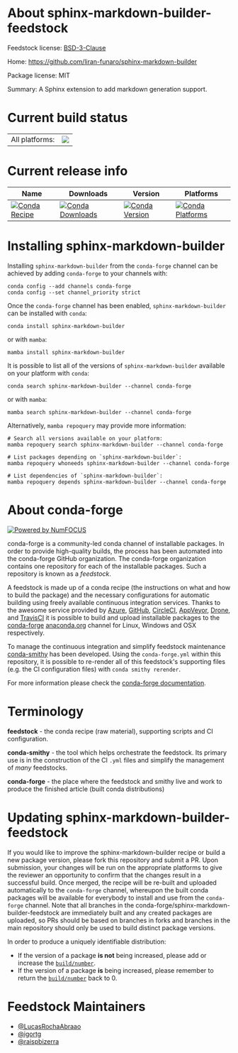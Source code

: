 About sphinx-markdown-builder-feedstock
=======================================

Feedstock license: [BSD-3-Clause](https://github.com/conda-forge/sphinx-markdown-builder-feedstock/blob/main/LICENSE.txt)

Home: https://github.com/liran-funaro/sphinx-markdown-builder

Package license: MIT

Summary: A Sphinx extension to add markdown generation support.

Current build status
====================


<table><tr><td>All platforms:</td>
    <td>
      <a href="https://dev.azure.com/conda-forge/feedstock-builds/_build/latest?definitionId=21975&branchName=main">
        <img src="https://dev.azure.com/conda-forge/feedstock-builds/_apis/build/status/sphinx-markdown-builder-feedstock?branchName=main">
      </a>
    </td>
  </tr>
</table>

Current release info
====================

| Name | Downloads | Version | Platforms |
| --- | --- | --- | --- |
| [![Conda Recipe](https://img.shields.io/badge/recipe-sphinx--markdown--builder-green.svg)](https://anaconda.org/conda-forge/sphinx-markdown-builder) | [![Conda Downloads](https://img.shields.io/conda/dn/conda-forge/sphinx-markdown-builder.svg)](https://anaconda.org/conda-forge/sphinx-markdown-builder) | [![Conda Version](https://img.shields.io/conda/vn/conda-forge/sphinx-markdown-builder.svg)](https://anaconda.org/conda-forge/sphinx-markdown-builder) | [![Conda Platforms](https://img.shields.io/conda/pn/conda-forge/sphinx-markdown-builder.svg)](https://anaconda.org/conda-forge/sphinx-markdown-builder) |

Installing sphinx-markdown-builder
==================================

Installing `sphinx-markdown-builder` from the `conda-forge` channel can be achieved by adding `conda-forge` to your channels with:

```
conda config --add channels conda-forge
conda config --set channel_priority strict
```

Once the `conda-forge` channel has been enabled, `sphinx-markdown-builder` can be installed with `conda`:

```
conda install sphinx-markdown-builder
```

or with `mamba`:

```
mamba install sphinx-markdown-builder
```

It is possible to list all of the versions of `sphinx-markdown-builder` available on your platform with `conda`:

```
conda search sphinx-markdown-builder --channel conda-forge
```

or with `mamba`:

```
mamba search sphinx-markdown-builder --channel conda-forge
```

Alternatively, `mamba repoquery` may provide more information:

```
# Search all versions available on your platform:
mamba repoquery search sphinx-markdown-builder --channel conda-forge

# List packages depending on `sphinx-markdown-builder`:
mamba repoquery whoneeds sphinx-markdown-builder --channel conda-forge

# List dependencies of `sphinx-markdown-builder`:
mamba repoquery depends sphinx-markdown-builder --channel conda-forge
```


About conda-forge
=================

[![Powered by
NumFOCUS](https://img.shields.io/badge/powered%20by-NumFOCUS-orange.svg?style=flat&colorA=E1523D&colorB=007D8A)](https://numfocus.org)

conda-forge is a community-led conda channel of installable packages.
In order to provide high-quality builds, the process has been automated into the
conda-forge GitHub organization. The conda-forge organization contains one repository
for each of the installable packages. Such a repository is known as a *feedstock*.

A feedstock is made up of a conda recipe (the instructions on what and how to build
the package) and the necessary configurations for automatic building using freely
available continuous integration services. Thanks to the awesome service provided by
[Azure](https://azure.microsoft.com/en-us/services/devops/), [GitHub](https://github.com/),
[CircleCI](https://circleci.com/), [AppVeyor](https://www.appveyor.com/),
[Drone](https://cloud.drone.io/welcome), and [TravisCI](https://travis-ci.com/)
it is possible to build and upload installable packages to the
[conda-forge](https://anaconda.org/conda-forge) [anaconda.org](https://anaconda.org/)
channel for Linux, Windows and OSX respectively.

To manage the continuous integration and simplify feedstock maintenance
[conda-smithy](https://github.com/conda-forge/conda-smithy) has been developed.
Using the ``conda-forge.yml`` within this repository, it is possible to re-render all of
this feedstock's supporting files (e.g. the CI configuration files) with ``conda smithy rerender``.

For more information please check the [conda-forge documentation](https://conda-forge.org/docs/).

Terminology
===========

**feedstock** - the conda recipe (raw material), supporting scripts and CI configuration.

**conda-smithy** - the tool which helps orchestrate the feedstock.
                   Its primary use is in the construction of the CI ``.yml`` files
                   and simplify the management of *many* feedstocks.

**conda-forge** - the place where the feedstock and smithy live and work to
                  produce the finished article (built conda distributions)


Updating sphinx-markdown-builder-feedstock
==========================================

If you would like to improve the sphinx-markdown-builder recipe or build a new
package version, please fork this repository and submit a PR. Upon submission,
your changes will be run on the appropriate platforms to give the reviewer an
opportunity to confirm that the changes result in a successful build. Once
merged, the recipe will be re-built and uploaded automatically to the
`conda-forge` channel, whereupon the built conda packages will be available for
everybody to install and use from the `conda-forge` channel.
Note that all branches in the conda-forge/sphinx-markdown-builder-feedstock are
immediately built and any created packages are uploaded, so PRs should be based
on branches in forks and branches in the main repository should only be used to
build distinct package versions.

In order to produce a uniquely identifiable distribution:
 * If the version of a package **is not** being increased, please add or increase
   the [``build/number``](https://docs.conda.io/projects/conda-build/en/latest/resources/define-metadata.html#build-number-and-string).
 * If the version of a package **is** being increased, please remember to return
   the [``build/number``](https://docs.conda.io/projects/conda-build/en/latest/resources/define-metadata.html#build-number-and-string)
   back to 0.

Feedstock Maintainers
=====================

* [@LucasRochaAbraao](https://github.com/LucasRochaAbraao/)
* [@igortg](https://github.com/igortg/)
* [@raispbizerra](https://github.com/raispbizerra/)

